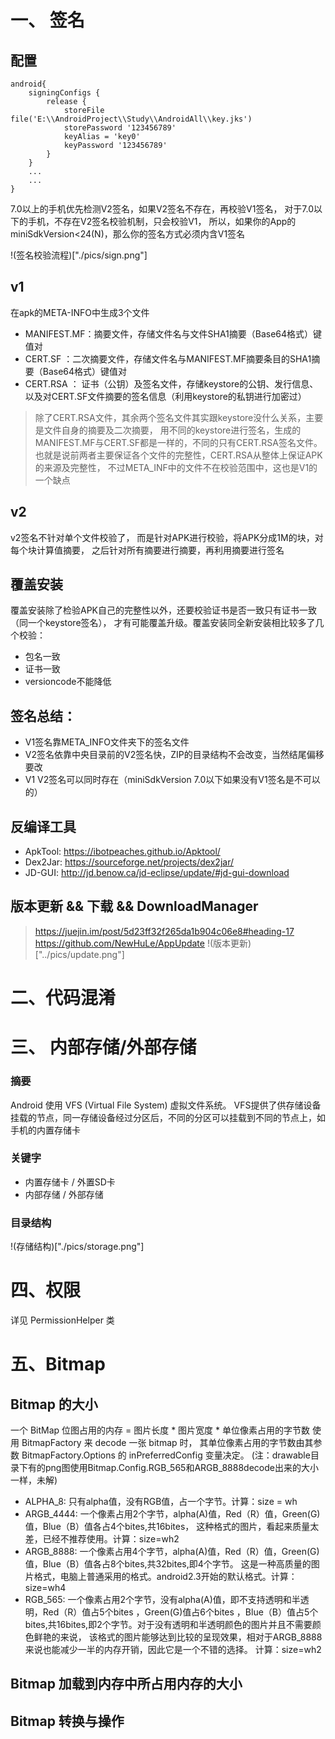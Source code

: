 
# 一、 签名

## 配置
```
android{
    signingConfigs {
        release {
            storeFile file('E:\\AndroidProject\\Study\\AndroidAll\\key.jks')
            storePassword '123456789'
            keyAlias = 'key0'
            keyPassword '123456789'
        }
    }
    ...
    ...
}
```

7.0以上的手机优先检测V2签名，如果V2签名不存在，再校验V1签名，
对于7.0以下的手机，不存在V2签名校验机制，只会校验V1，
所以，如果你的App的miniSdkVersion<24(N)，那么你的签名方式必须内含V1签名

!(签名校验流程)["./pics/sign.png"]

## v1

在apk的META-INFO中生成3个文件
- MANIFEST.MF：摘要文件，存储文件名与文件SHA1摘要（Base64格式）键值对
- CERT.SF ：二次摘要文件，存储文件名与MANIFEST.MF摘要条目的SHA1摘要（Base64格式）键值对
- CERT.RSA ： 证书（公钥）及签名文件，存储keystore的公钥、发行信息、以及对CERT.SF文件摘要的签名信息（利用keystore的私钥进行加密过）

> 除了CERT.RSA文件，其余两个签名文件其实跟keystore没什么关系，主要是文件自身的摘要及二次摘要，
用不同的keystore进行签名，生成的MANIFEST.MF与CERT.SF都是一样的，不同的只有CERT.RSA签名文件。
也就是说前两者主要保证各个文件的完整性，CERT.RSA从整体上保证APK的来源及完整性，
不过META_INF中的文件不在校验范围中，这也是V1的一个缺点

## v2

v2签名不针对单个文件校验了，
而是针对APK进行校验，将APK分成1M的块，对每个块计算值摘要，
之后针对所有摘要进行摘要，再利用摘要进行签名

## 覆盖安装
覆盖安装除了检验APK自己的完整性以外，还要校验证书是否一致只有证书一致（同一个keystore签名），
才有可能覆盖升级。覆盖安装同全新安装相比较多了几个校验：
- 包名一致
- 证书一致
- versioncode不能降低

## 签名总结：
- V1签名靠META_INFO文件夹下的签名文件
- V2签名依靠中央目录前的V2签名快，ZIP的目录结构不会改变，当然结尾偏移要改
- V1 V2签名可以同时存在（miniSdkVersion 7.0以下如果没有V1签名是不可以的）

## 反编译工具
- ApkTool: https://ibotpeaches.github.io/Apktool/
- Dex2Jar: https://sourceforge.net/projects/dex2jar/
- JD-GUI: http://jd.benow.ca/jd-eclipse/update/#jd-gui-download


## 版本更新 && 下载 && DownloadManager
> https://juejin.im/post/5d23ff32f265da1b904c06e8#heading-17
> https://github.com/NewHuLe/AppUpdate
!(版本更新)["../pics/update.png"]


# 二、代码混淆


# 三、 内部存储/外部存储
### 摘要
Android 使用 VFS (Virtual File System) 虚拟文件系统。
VFS提供了供存储设备挂载的节点，同一存储设备经过分区后，不同的分区可以挂载到不同的节点上，如手机的内置存储卡

### 关键字
- 内置存储卡 / 外置SD卡
- 内部存储 / 外部存储

### 目录结构
!(存储结构)["./pics/storage.png"]

# 四、权限
 详见 PermissionHelper 类

# 五、Bitmap
## Bitmap 的大小
 一个 BitMap 位图占用的内存  = 图片长度 * 图片宽度 * 单位像素占用的字节数
 使用 BitmapFactory 来 decode 一张 bitmap 时，
 其单位像素占用的字节数由其参数 BitmapFactory.Options 的 inPreferredConfig 变量决定。
 (注：drawable目录下有的png图使用Bitmap.Config.RGB_565和ARGB_8888decode出来的大小一样，未解)

- ALPHA_8: 只有alpha值，没有RGB值，占一个字节。计算：size = wh
- ARGB_4444: 一个像素占用2个字节，alpha(A)值，Red（R）值，Green(G)值，Blue（B）值各占4个bites,共16bites，
             这种格式的图片，看起来质量太差，已经不推荐使用。计算：size=wh2
- ARGB_8888: 一个像素占用4个字节，alpha(A)值，Red（R）值，Green(G)值，Blue（B）值各占8个bites,共32bites,即4个字节。
             这是一种高质量的图片格式，电脑上普通采用的格式。android2.3开始的默认格式。计算：size=wh4
- RGB_565:   一个像素占用2个字节，没有alpha(A)值，即不支持透明和半透明，Red（R）值占5个bites ，Green(G)值占6个bites
            ，Blue（B）值占5个bites,共16bites,即2个字节。对于没有透明和半透明颜色的图片并且不需要颜色鲜艳的来说，
            该格式的图片能够达到比较的呈现效果，相对于ARGB_8888来说也能减少一半的内存开销，因此它是一个不错的选择。
            计算：size=wh2

## Bitmap 加载到内存中所占用内存的大小

## Bitmap 转换与操作